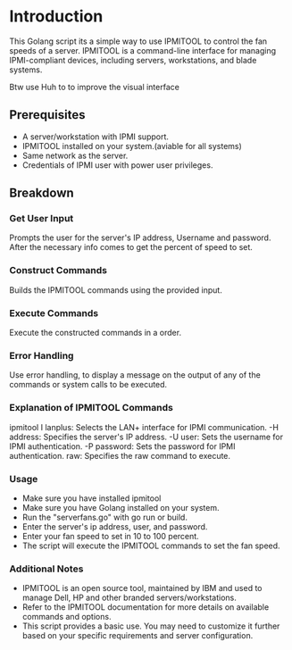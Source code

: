 # Introduction

This Golang script its a simple way to use IPMITOOL to control the fan speeds of a server. IPMITOOL is a command-line interface for managing IPMI-compliant devices, including servers, workstations, and blade systems.

Btw use Huh to to improve the visual interface
## Prerequisites

- A server/workstation with IPMI support.
- IPMITOOL installed on your system.(aviable for all systems)
- Same network as the server.
- Credentials of IPMI user with power user privileges.

## Breakdown

### Get User Input

Prompts the user for the server's IP address, Username and password.
After the necessary info comes to get the percent of speed to set.

### Construct Commands

Builds the IPMITOOL commands using the provided input.

### Execute Commands

Execute the constructed commands in a order.

### Error Handling

Use error handling, to display a message on the output of any of the commands or system calls to be executed.

### Explanation of IPMITOOL Commands

ipmitool I lanplus: Selects the LAN+ interface for IPMI communication.
-H address: Specifies the server's IP address.
-U user: Sets the username for IPMI authentication.
-P password: Sets the password for IPMI authentication.
raw: Specifies the raw command to execute.

### Usage

- Make sure you have installed ipmitool
- Make sure you have Golang installed on your system.
- Run the "serverfans.go" with go run or build.
- Enter the server's ip address, user, and password.
- Enter your fan speed to set in 10 to 100 percent.
- The script will execute the IPMITOOL commands to set the fan speed.

### Additional Notes

- IPMITOOL is an open source tool, maintained by IBM and used to manage Dell, HP and other branded servers/workstations.
- Refer to the IPMITOOL documentation for more details on available commands and options.
- This script provides a basic use. You may need to customize it further based on your specific requirements and server configuration.
